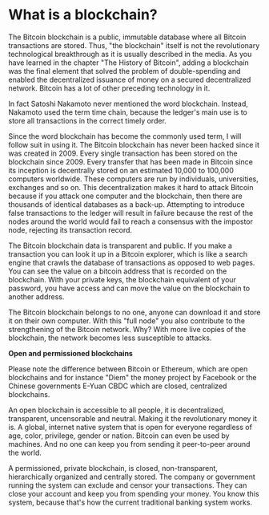 # What is a blockchain?
The Bitcoin blockchain is a public, immutable database where all Bitcoin transactions are stored. Thus, "the blockchain" itself is not the revolutionary technological breakthrough as it is usually described in the media. As you have learned in the chapter "The History of Bitcoin", adding a blockchain was the final element that solved the problem of double-spending and enabled the decentralized issuance of money on a secured decentralized network. Bitcoin has a lot of other preceding technology in it.

In fact Satoshi Nakamoto never mentioned the word blockchain. Instead, Nakamoto used the term time chain, because the ledger's main use is to store all transactions in the correct timely order. 

Since the word blockchain has become the commonly used term, I will follow suit in using it. The Bitcoin blockchain has never been hacked since it was created in 2009. Every single transaction has been stored on the blockchain since 2009. Every transfer that has been made in Bitcoin since its inception is decentrally stored on an estimated 10,000 to 100,000 computers worldwide. These computers are run by individuals, universities, exchanges and so on. This decentralization makes it hard to attack Bitcoin because if you attack one computer and the blockchain, then there are thousands of identical databases as a back-up. Attempting to introduce false transactions to the ledger will result in failure because the rest of the nodes around the world would fail to reach a consensus with the impostor node, rejecting its transaction record.

The Bitcoin blockchain data is transparent and public. If you make a transaction you can look it up in a Bitcoin explorer, which is like a search engine that crawls the database of transactions as opposed to web pages. You can see the value on a bitcoin address that is recorded on the blockchain. With your private keys, the blockchain equivalent of your password, you have access and can move the value on the blockchain to another address. 

The Bitcoin blockchain belongs to no one, anyone can download it and store it on their own computer. With this "full node" you also contribute to the strengthening of the Bitcoin network. Why? With more live copies of the blockchain, the network becomes less susceptible to attacks.

**Open and permissioned blockchains**

Please note the difference between Bitcoin or Ethereum, which are open blockchains and for instance "Diem" the money project by Facebook or the Chinese governments E-Yuan CBDC which are closed, centralized blockchains. 

An open blockchain is accessible to all people, it is decentralized, transparent, uncensorable and neutral. Making it the revolutionary money it is. A global, internet native system that is open for everyone regardless of age, color, privilege, gender or nation. Bitcoin can even be used by machines. And no one can keep you from sending it peer-to-peer around the world. 

A permissioned, private blockchain, is closed, non-transparent, hierarchically organized and centrally stored. The company or government running the system can exclude and censor your transactions. They can close your account and keep you from spending your money. You know this system, because that's how the current traditional banking system works.